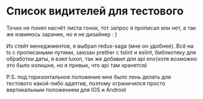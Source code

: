 # Список видителей для тестового

<p>Точно не понял насчёт листа гонок, тот запрос я прописал или нет, а так же извияюсь заранее, но я не дизайнер : )</p>
<p>Из стейт менеджментов, я выбрал redux-saga (мне он удобнее). Всё на ts c прописаными путями, заюзан prettier с tslint и eslint, библиотеку для обработки даты, я взял luxon, так же добавил для api env(хотя возможно это было излишне, но я привык, что api там хранятся)</p>
<p>P.S. под горизонтальное положение мне было лень делать для тестового какой-либо адаптив, поэтому ограничился просто вертикальным положением для IOS и Android</p>
